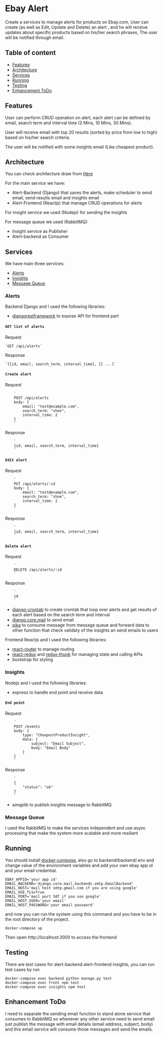 # Ebay Alert

Create a services to manage alerts for products on Ebay.com, User can create (as well as Edit, Update and Delete) an alert , and he will receive updates about specific products based on his/her search phrases, The user will be notified through email.

## Table of content

- [Features](#features)
- [Architecture](#architecture)
- [Services](#services)
- [Running](#running)
- [Testing](#testing)
- [Enhancement ToDo](#enhancement-todo)

## Features

User can perform CRUD operation on alert, each alert can be defined by email, search term and interval time (2 Mins, 10 Mins, 30 Mins).

User will receive email with top 20 results (sorted by price from low to high) based on his/her search criteria.

The user will be notified with some insights email (Like cheapest product).

## Architecture

You can check architecture draw from [Here](https://drive.google.com/file/d/1RgsDZjIZNS2mBoZGKrpz0rrR1MpTEn16/view?usp=sharing)

For the main service we have:

- Alert-Backend (Django) that saves the alerts, make scheduler to send email, send results email and insights email
- Alert-Frontend (Reactjs) that manage CRUD operations for alerts

For insight service we used (Nodejs) for sending the insights

For message queue we used (RabbitMQ):

- Insight service as Publisher
- Alert-backend as Consumer

## Services

We have main three services:

- [Alerts](#alerts)
- [Insights](#insights)
- [Message Queue](#message-queue)

### Alerts

Backend Django and I used the following libraries:

- [djangorestframework](http://django-rest-framework.org/) to expose API for frontend part
#### `GET list of alerts`

Request

    `GET /api/alerts`
    
Response

    `[{id, email, search_term, interval_time}, {} ...]`

#### `Create alert`
    
Request
        
        `
        POST /api/alerts
        body: {
            email: "test@example.com",
            search_term: "shoe",
            interval_time: 2
        }
        `
Response

        `
        {id, email, search_term, interval_time}
        `

#### `Edit alert`
    
Request
        
        `
        PUT /api/alerts/:id
        body: {
            email: "test@example.com",
            search_term: "shoe",
            interval_time: 2
        }
        `
Response

        `
        {id, email, search_term, interval_time}
        `

#### `Delete alert`
    
Request
        
        `
        DELETE /api/alerts/:id
        `
Response

        `
        id
        `
- [django-crontab](https://pypi.org/project/django-crontab/) to create crontab that loop over alerts and get results of each alert based on the search term and interval
- [django.core.mail](https://docs.djangoproject.com/en/3.2/topics/email/) to send email
- [pika](https://github.com/pika/pika) to consume message from message queue and forward data to other function that check validaty of the insights an send emails to users

Frontend Reactjs and I used the following libraries:

- [react-router](https://reactrouter.com/web/guides/quick-start) to manage routing
- [react-redux](https://react-redux.js.org/) and [redux-thunk](https://www.npmjs.com/package/redux-thunk) for managing state and calling APIs
- bootstrap for styling

### Insights

Nodejs and I used the following libraries:

- express to handle end point and receive data

#### `End point`
    
Request
        
        `
        POST /events
        body: {
            type: "CheapestProductInsight",
            data: {
                subject: "Email Subject",
                body: "Email Body"
            }
        }
        `
Response

        `
        {
            "status": "ok"
        }
        `

- amqplib to publish insights message to RabbitMQ

### Message Queue

I used the RabbitMQ to make the services independent and use async processing that make the system more scalable and more resiliant

## Running

You should install [docker-compose](https://docs.docker.com/compose/), also go to backend/backend/.env and change value of the environment variables and add your own ebay app id and your email credential.

```
EBAY_APPID='your app id'
EMAIL_BACKEND='django.core.mail.backends.smtp.EmailBackend'
EMAIL_HOST='mail host smtp.gmail.com if you are using google'
EMAIL_USE_TLS=True
EMAIL_PORT='mail port 587 if you use google'
EMAIL_HOST_USER='your email'
EMAIL_HOST_PASSWORD='your email password'
```

and now you can run the system using this command and you have to be in the root directory of the project.

```
docker-compose up
```

Then open http://localhost:3000 to access the frontend

## Testing

There are test cases for alert-backend alert-frontend insights, you can run test cases by run

```
docker-compose exec backend python manage.py test
docker-compose exec front npm test
docker-compose exec insights npm test
```

## Enhancement ToDo

I need to separate the sending email function to stand alone service that consumes to RabbitMQ so whenever any other service need to send email just publish the message with email details (email address, subject, body) and this email service will consume those messages and send the emails.


